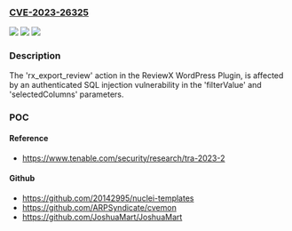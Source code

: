 ### [CVE-2023-26325](https://cve.mitre.org/cgi-bin/cvename.cgi?name=CVE-2023-26325)
![](https://img.shields.io/static/v1?label=Product&message=ReviewX%20WordPress%20Plugin&color=blue)
![](https://img.shields.io/static/v1?label=Version&message=All%20versions%20prior%20to%20version%201.6.4%20&color=brightgreen)
![](https://img.shields.io/static/v1?label=Vulnerability&message=Authenticated%20SQL%20Injection&color=brightgreen)

### Description

The 'rx_export_review' action in the ReviewX WordPress Plugin, is affected by an authenticated SQL injection vulnerability in the 'filterValue' and 'selectedColumns' parameters.

### POC

#### Reference
- https://www.tenable.com/security/research/tra-2023-2

#### Github
- https://github.com/20142995/nuclei-templates
- https://github.com/ARPSyndicate/cvemon
- https://github.com/JoshuaMart/JoshuaMart

